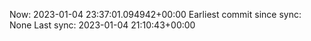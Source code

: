 Now: 2023-01-04 23:37:01.094942+00:00 Earliest commit since sync: None Last sync: 2023-01-04 21:10:43+00:00

